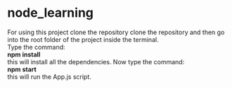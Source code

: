 # node_learning


For using this project clone the repository clone the repository and then go into the root folder of the project inside the terminal.<br />
Type the command: <br />
**npm install**<br />
this will install all the dependencies. Now type the command:<br />
**npm start**<br />
this will run the App.js script.
